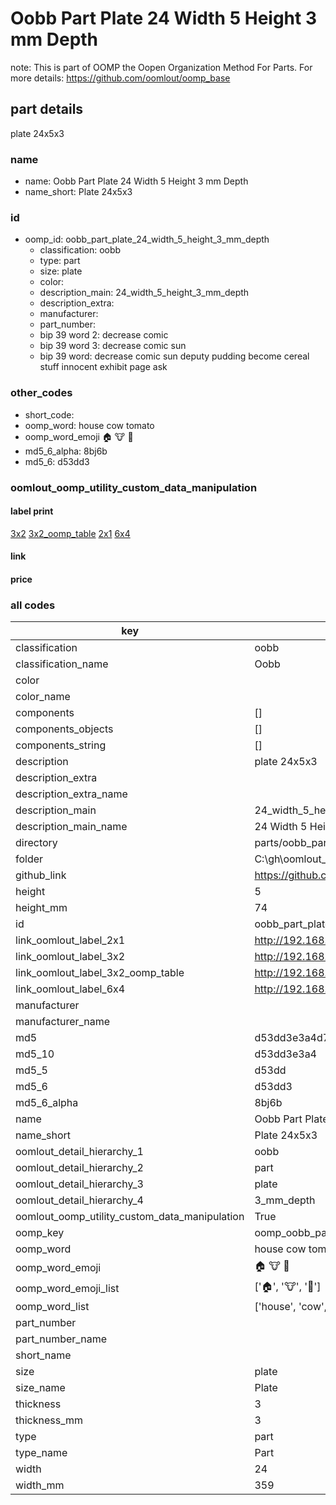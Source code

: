 # Oobb Part Plate 24 Width 5 Height 3 mm Depth  

note: This is part of OOMP the Oopen Organization Method For Parts. For more details: https://github.com/oomlout/oomp_base

##  part details
  



plate 24x5x3



### name
* name: Oobb Part Plate 24 Width 5 Height 3 mm Depth
* name_short: Plate 24x5x3 
### id
* oomp_id: oobb_part_plate_24_width_5_height_3_mm_depth
  * classification: oobb
  * type: part
  * size: plate
  * color: 
  * description_main: 24_width_5_height_3_mm_depth
  * description_extra: 
  * manufacturer: 
  * part_number: 
  * bip 39 word 2: decrease comic
  * bip 39 word 3: decrease comic sun
  * bip 39 word: decrease comic sun deputy pudding become cereal stuff innocent exhibit page ask

### other_codes
* short_code: 
* oomp_word: house cow tomato
* oomp_word_emoji :house: :cow: :tomato:
* md5_6_alpha: 8bj6b
* md5_6: d53dd3






### oomlout_oomp_utility_custom_data_manipulation
#### label print
[3x2](http://192.168.1.245:1112/?label=oomp%208bj6b)
[3x2_oomp_table](http://192.168.1.108:1112/?label=oomp%208bj6b)
[2x1](http://192.168.1.242:1112/?label=oomp%208bj6b)
[6x4](http://192.168.1.55:1112/?label=oomp%208bj6b)    

#### link

                              

#### price







### all codes 
| key | value |  
| --- | --- |  
| classification | oobb |  
| classification_name | Oobb |  
| color |  |  
| color_name |  |  
| components | [] |  
| components_objects | [] |  
| components_string | [] |  
| description | plate 24x5x3 |  
| description_extra |  |  
| description_extra_name |  |  
| description_main | 24_width_5_height_3_mm_depth |  
| description_main_name | 24 Width 5 Height 3 mm Depth |  
| directory | parts/oobb_part_plate_24_width_5_height_3_mm_depth |  
| folder | C:\gh\oomlout_oobb_version_4_generated_parts\things\oobb_part_plate_24_width_5_height_3_mm_depth |  
| github_link | https://github.com/oomlout/oomlout_oomp_part_src/tree/main/parts/oobb_part_plate_24_width_5_height_3_mm_depth |  
| height | 5 |  
| height_mm | 74 |  
| id | oobb_part_plate_24_width_5_height_3_mm_depth |  
| link_oomlout_label_2x1 | http://192.168.1.242:1112/?label=oomp%208bj6b |  
| link_oomlout_label_3x2 | http://192.168.1.245:1112/?label=oomp%208bj6b |  
| link_oomlout_label_3x2_oomp_table | http://192.168.1.108:1112/?label=oomp%208bj6b |  
| link_oomlout_label_6x4 | http://192.168.1.55:1112/?label=oomp%208bj6b |  
| manufacturer |  |  
| manufacturer_name |  |  
| md5 | d53dd3e3a4d784b04fd693b5b28b91c9 |  
| md5_10 | d53dd3e3a4 |  
| md5_5 | d53dd |  
| md5_6 | d53dd3 |  
| md5_6_alpha | 8bj6b |  
| name | Oobb Part Plate 24 Width 5 Height 3 mm Depth |  
| name_short | Plate 24x5x3  |  
| oomlout_detail_hierarchy_1 | oobb |  
| oomlout_detail_hierarchy_2 | part |  
| oomlout_detail_hierarchy_3 | plate |  
| oomlout_detail_hierarchy_4 | 3_mm_depth |  
| oomlout_oomp_utility_custom_data_manipulation | True |  
| oomp_key | oomp_oobb_part_plate_24_width_5_height_3_mm_depth |  
| oomp_word | house cow tomato |  
| oomp_word_emoji | :house: :cow: :tomato: |  
| oomp_word_emoji_list | [':house:', ':cow:', ':tomato:'] |  
| oomp_word_list | ['house', 'cow', 'tomato'] |  
| part_number |  |  
| part_number_name |  |  
| short_name |  |  
| size | plate |  
| size_name | Plate |  
| thickness | 3 |  
| thickness_mm | 3 |  
| type | part |  
| type_name | Part |  
| width | 24 |  
| width_mm | 359 |  
